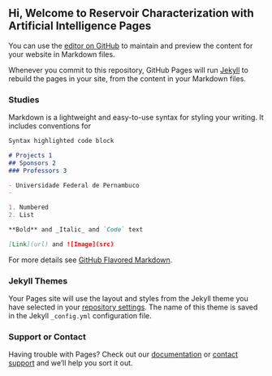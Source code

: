 ## Hi, Welcome to Reservoir Characterization with Artificial Intelligence Pages

You can use the [editor on GitHub](https://github.com/rafaelfvcs/Reservoir-Characterization-with-Artificial-Intelligence/edit/master/README.md) to maintain and preview the content for your website in Markdown files.

Whenever you commit to this repository, GitHub Pages will run [Jekyll](https://jekyllrb.com/) to rebuild the pages in your site, from the content in your Markdown files.

### Studies

Markdown is a lightweight and easy-to-use syntax for styling your writing. It includes conventions for

```markdown
Syntax highlighted code block

# Projects 1
## Sponsors 2
### Professors 3

- Universidade Federal de Pernambuco
- 

1. Numbered
2. List

**Bold** and _Italic_ and `Code` text

[Link](url) and ![Image](src)
```

For more details see [GitHub Flavored Markdown](https://guides.github.com/features/mastering-markdown/).

### Jekyll Themes

Your Pages site will use the layout and styles from the Jekyll theme you have selected in your [repository settings](https://github.com/rafaelfvcs/Reservoir-Characterization-with-Artificial-Intelligence/settings). The name of this theme is saved in the Jekyll `_config.yml` configuration file.

### Support or Contact

Having trouble with Pages? Check out our [documentation](https://help.github.com/categories/github-pages-basics/) or [contact support](https://github.com/contact) and we’ll help you sort it out.
